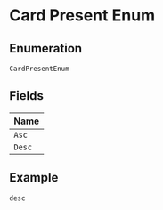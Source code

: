 
# Card Present Enum

## Enumeration

`CardPresentEnum`

## Fields

| Name |
|  --- |
| `Asc` |
| `Desc` |

## Example

```
desc
```

